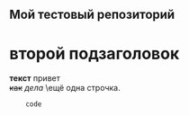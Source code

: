 ## Мой тестовый репозиторий
# второй подзаголовок
**текст**
привет\
~~как~~ 
_дела_
\ещё одна строчка.
```
    code
```
